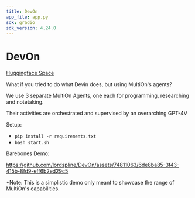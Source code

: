 ```yaml
---
title: DevOn
app_file: app.py
sdk: gradio
sdk_version: 4.24.0
---
```


# DevOn

[Huggingface Space](https://huggingface.co/spaces/lordspline/devon)

What if you tried to do what Devin does, but using MultiOn's agents?

We use 3 separate MultiOn Agents, one each for programming, researching and notetaking.

Their activities are orchestrated and supervised by an overarching GPT-4V

Setup:

- `pip install -r requirements.txt`
- `bash start.sh`

Barebones Demo:

https://github.com/lordspline/DevOn/assets/74811063/6de8ba85-3f43-415b-8fd9-eff6b2ed29c5

*Note: This is a simplistic demo only meant to showcase the range of MultiOn's capabilities.
